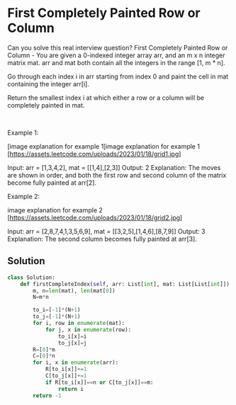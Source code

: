 # First Completely Painted Row or Column

Can you solve this real interview question? First Completely Painted Row or Column - You are given a 0-indexed integer array arr, and an m x n integer matrix mat. arr and mat both contain all the integers in the range [1, m * n].

Go through each index i in arr starting from index 0 and paint the cell in mat containing the integer arr[i].

Return the smallest index i at which either a row or a column will be completely painted in mat.

 

Example 1:

[image explanation for example 1]image explanation for example 1 [https://assets.leetcode.com/uploads/2023/01/18/grid1.jpg]


Input: arr = [1,3,4,2], mat = [[1,4],[2,3]]
Output: 2
Explanation: The moves are shown in order, and both the first row and second column of the matrix become fully painted at arr[2].


Example 2:

image explanation for example 2 [https://assets.leetcode.com/uploads/2023/01/18/grid2.jpg]


Input: arr = [2,8,7,4,1,3,5,6,9], mat = [[3,2,5],[1,4,6],[8,7,9]]
Output: 3
Explanation: The second column becomes fully painted at arr[3].

## Solution
```py
class Solution:
    def firstCompleteIndex(self, arr: List[int], mat: List[List[int]]) -> int:
        m, n=len(mat), len(mat[0])
        N=m*n

        to_i=[-1]*(N+1)
        to_j=[-1]*(N+1)
        for i, row in enumerate(mat):
            for j, x in enumerate(row):
                to_i[x]=i
                to_j[x]=j
        R=[0]*m
        C=[0]*n
        for i, x in enumerate(arr):
            R[to_i[x]]+=1
            C[to_j[x]]+=1
            if R[to_i[x]]==n or C[to_j[x]]==m:
                return i
        return -1
```
